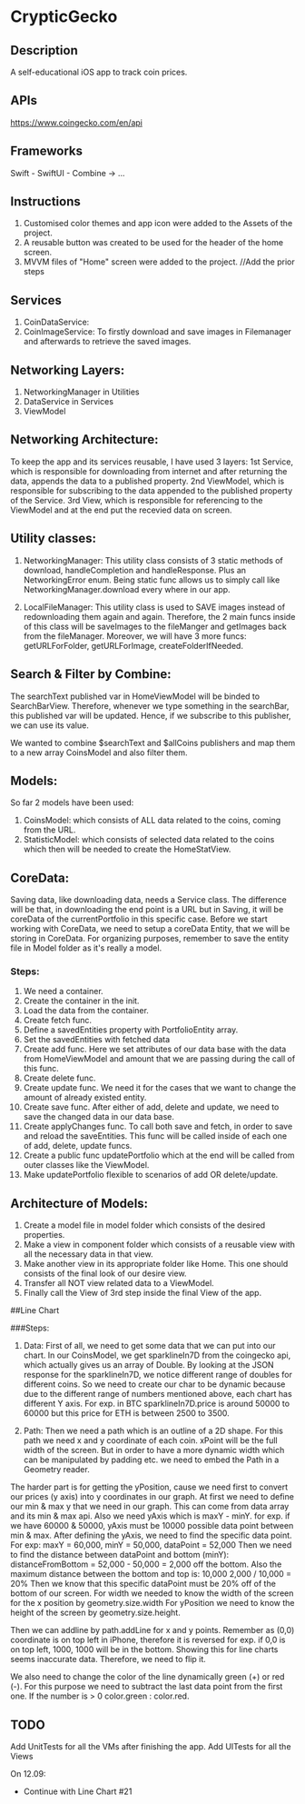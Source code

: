 # CrypticGecko

## Description
A self-educational iOS app to track coin prices.

## APIs
https://www.coingecko.com/en/api

## Frameworks
Swift - SwiftUI - Combine -> ...

## Instructions
1. Customised color themes and app icon were added to the Assets of the project.
2. A reusable button was created to be used for the header of the home screen.
3. MVVM files of "Home" screen were added to the project.
//Add the prior steps

## Services
1. CoinDataService: 
2. CoinImageService: To firstly download and save images in Filemanager and afterwards to retrieve the saved images.

## Networking Layers:
1. NetworkingManager in Utilities
2. DataService in Services
3. ViewModel

## Networking Architecture:
To keep the app and its services reusable, I have used 3 layers:
1st Service, which is responsible for downloading from internet and after returning the data, appends the data to a published property.
2nd ViewModel, which is responsible for subscribing to the data appended to the published property of the Service.
3rd View, which is responsible for referencing to the ViewModel and at the end put the recevied data on screen.

## Utility classes:
1. NetworkingManager: This utility class consists of 3 static methods of download, handleCompletion and handleResponse. Plus an NetworkingError enum.
Being static func allows us to simply call like NetworkingManager.download every where in our app.
 
2. LocalFileManager: This utility class is used to SAVE images instead of redownloading them again and again. 
Therefore, the 2 main funcs inside of this class will be saveImages to the fileManger and getImages back from the fileManager.
Moreover, we will have 3 more funcs: getURLForFolder, getURLForImage, createFolderIfNeeded.

## Search & Filter by Combine:
The searchText published var in HomeViewModel will be binded to SearchBarView. Therefore, whenever we type something in the searchBar, this published var will be updated.
Hence, if we subscribe to this publisher, we can use its value.

We wanted to combine $searchText and $allCoins publishers and map them to a new array CoinsModel and also filter them.

## Models:
So far 2 models have been used:
1. CoinsModel: which consists of ALL data related to the coins, coming from the URL.
2. StatisticModel: which consists of selected data related to the coins which then will be needed to create the HomeStatView.

## CoreData:
Saving data, like downloading data, needs a Service class. The difference will be that, in downloading the end point is a URL but in Saving, it will be coreData of the currentPortfolio in this specific case.
Before we start working with CoreData, we need to setup a coreData Entity, that we will be storing in CoreData. 
For organizing purposes, remember to save the entity file in Model folder as it's really a model.

### Steps:
 1. We need a container.
 1. Create the container in the init.
 2. Load the data from the container.
 3. Create fetch func.
 4. Define a savedEntities property with PortfolioEntity array.
 5. Set the savedEntities with fetched data
 6. Create add func. Here we set attributes of our data base with the data from HomeViewModel and amount that we are passing during the call of this func.
 7. Create delete func.
 8. Create update func. We need it for the cases that we want to change the amount of already existed entity.
 9. Create save func. After either of add, delete and update, we need to save the changed data in our data base.
 10. Create applyChanges func. To call both save and fetch, in order to save and reload the saveEntities. This func will be called inside of each one of add, delete, update funcs.
 11. Create a public func updatePortfolio which at the end will be called from outer classes like the ViewModel.
 12. Make updatePortfolio flexible to scenarios of add OR delete/update.


## Architecture of Models:
1. Create a model file in model folder which consists of the desired properties.
2. Make a view in component folder which consists of a reusable view with all the necessary data in that view.
3. Make another view in its appropriate folder like Home. This one should consists of the final look of our desire view.
4. Transfer all NOT view related data to a ViewModel.
5. Finally call the View of 3rd step inside the final View of the app.

##Line Chart

###Steps:
1. Data:
First of all, we need to get some data that we can put into our chart.
In our CoinsModel, we get sparklineIn7D from the coingecko api, which actually gives us an array of Double.
By looking at the JSON response for the sparklineIn7D, we notice different range of doubles for different coins.
So we need to create our char to be dynamic because due to the different range of numbers mentioned above, each chart has different Y axis.
For exp. in BTC sparklineIn7D.price is around 50000 to 60000 but this price for ETH is between 2500 to 3500.

2. Path:
Then we need a path which is an outline of a 2D shape. For this path we need x and y coordinate of each coin.
xPoint will be the full width of the screen.
But in order to have a more dynamic width which can be manipulated by padding etc. we need to embed the Path in a Geometry reader.

The harder part is for getting the yPosition, cause we need first to convert our prices (y axis) into y coordinates in our graph.
At first we need to define our min & max y that we need in our graph. This can come from data array and its min & max api.
Also we need yAxis which is maxY - minY. for exp. if we have 60000 & 50000, yAxis must be 10000 possible data point between min & max.
After defining the yAxis, we need to find the specific data point. For exp:
maxY = 60,000, minY = 50,000, dataPoint = 52,000
Then we need to find the distance between dataPoint and bottom (minY):
distanceFromBottom = 52,000 - 50,000 = 2,000 off the bottom.
Also the maximum distance between the bottom and top is: 10,000
2,000 / 10,000 = 20% Then we know that this specific dataPoint must be 20% off of the bottom of our screen.
For width we needed to know the width of the screen for the x position by geometry.size.width
For yPosition we need to know the height of the screen by geometry.size.height.

Then we can addline by path.addLine for x and y points.
Remember as (0,0) coordinate is on top left in iPhone, therefore it is reversed for exp. if 0,0 is on top left, 1000, 1000 will be in the bottom. 
Showing this for line charts seems inaccurate data. Therefore, we need to flip it.

We also need to change the color of the line dynamically green (+) or red (-). For this purpose we need to subtract the last data point from the first one. If the number is > 0 color.green : color.red.



## TODO
Add UnitTests for all the VMs after finishing the app.
Add UITests for all the Views

On 12.09: 
- Continue with Line Chart #21




